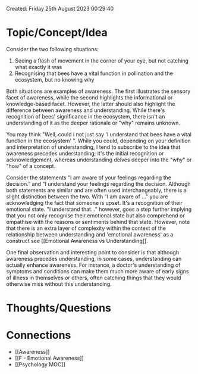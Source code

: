 ---
---

Created: Friday 25th August 2023 00:29:40
# Topic/Concept/Idea

Consider the two following situations:

1. Seeing a flash of movement in the corner of your eye, but not catching what exactly it was
2. Recognising that bees have a vital function in pollination and the ecosystem, but no knowing why

Both situations are examples of awareness. The first illustrates the sensory facet of awareness, while the second highlights the informational or knowledge-based facet. However, the latter should also highlight the difference between awareness and understanding. While there's recognition of bees' significance in the ecosystem, there isn't an understanding of it as the deeper rationale or "why" remains unknown.

You may think "Well, could i not just say 'I understand that bees have a vital function in the ecosystem' ". While you could, depending on your definition and interpretation of understanding, I tend to subscribe to the idea that awareness precedes understanding; it's the initial recognition or acknowledgement, whereas understanding delves deeper into the "why" or "how" of a concept. 

Consider the statements "I am aware of your feelings regarding the decision." and "I understand your feelings regarding the decision. Although both statements are similar and are often used interchangeably, there is a slight distinction between the two. With "I am aware of ..."  you are acknowledging the fact that someone is upset. It's a recognition of their emotional state. "I understand that..." however,  goes a step further implying that you not only recognise their emotional state but also comprehend or empathise with the reasons or sentiments behind that state. However, note that there is an extra layer of complexity within the context of the relationship between understanding and 'emotional awareness' as a construct see [[Emotional Awareness vs Understanding]].

One final observation and interesting point to consider is that although awareness precedes understanding, in some cases, understanding can actually enhance awareness. For instance, a doctor's understanding of symptoms and conditions can make them much more aware of early signs of illness in themselves or others, often catching things that they would otherwise miss without this understanding.

# Thoughts/Questions


# Connections

- [[Awareness]]
- [[F - Emotional Awareness]]
- [[Psychology MOC]]